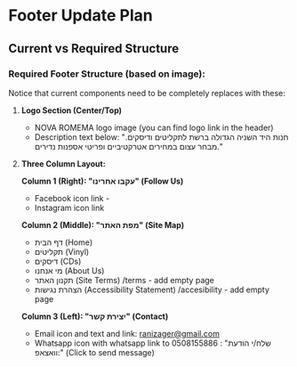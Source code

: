 # Footer Update Plan

## Current vs Required Structure

### Required Footer Structure (based on image):

Notice that current components need to be completely replaces with these:

1. **Logo Section (Center/Top)**
   - NOVA ROMEMA logo image (you can find logo link in the header)
   - Description text below: "חנות היד השניה הגדולה ברשת לתקליטים ודיסקים. מבחר עצום במחירים אטרקטיביים ופריטי אספנות נדירים."

2. **Three Column Layout:**

   **Column 1 (Right): "עקבו אחרינו" (Follow Us)**
   - Facebook icon link - 
   - Instagram icon link

   **Column 2 (Middle): "מפת האתר" (Site Map)**
   - דף הבית (Home)
   - תקליטים (Vinyl)
   - דיסקים (CDs)
   - מי אנחנו (About Us)
   - תקנון האתר (Site Terms) /terms - add empty page
   - הצהרת נגישות (Accessibility Statement) /accesibility - add empty page

   **Column 3 (Left): "יצירת קשר" (Contact)**
   - Email icon and text and link: ranizager@gmail.com
   - Whatsapp icon with whatsapp link to 0508155886 : "שלח/י הודעת וואצאפ:" (Click to send message)




